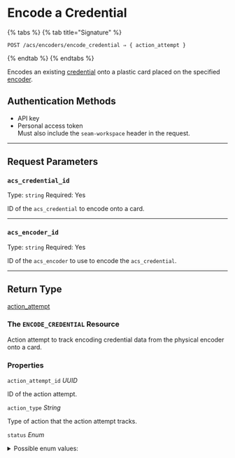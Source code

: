 # Encode a Credential

{% tabs %}
{% tab title="Signature" %}
```
POST /acs/encoders/encode_credential ⇒ { action_attempt }
```
{% endtab %}
{% endtabs %}

Encodes an existing [credential](../../../capability-guides/access-systems/managing-credentials.md) onto a plastic card placed on the specified [encoder](../../../capability-guides/access-systems/working-with-card-encoders-and-scanners/README.md).

## Authentication Methods

- API key
- Personal access token
  <br>Must also include the `seam-workspace` header in the request.

---

## Request Parameters

### `acs_credential_id`

Type: `string`
Required: Yes

ID of the `acs_credential` to encode onto a card.

---

### `acs_encoder_id`

Type: `string`
Required: Yes

ID of the `acs_encoder` to use to encode the `acs_credential`.

---


## Return Type

[action\_attempt](./)

### The `ENCODE_CREDENTIAL` Resource

Action attempt to track encoding credential data from the physical encoder onto a card.

### Properties

`action_attempt_id` *UUID*

ID of the action attempt.

`action_type` *String*

Type of action that the action attempt tracks.

`status` *Enum*

<details>
<summary>Possible enum values:</summary>
- `success`
- `pending`
- `error`
</details>

